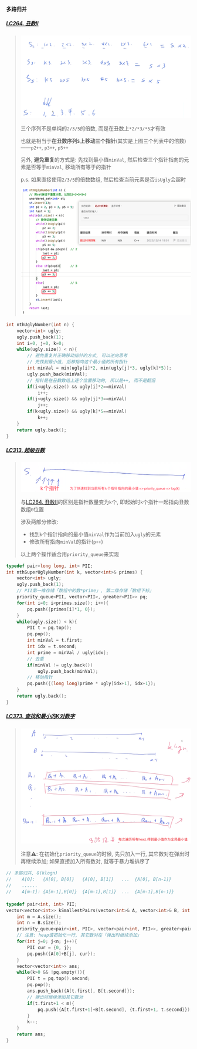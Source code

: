 #### 多路归并

##### [LC264. 丑数II](/workspace/264.%E4%B8%91%E6%95%B0-ii.cpp)
> ![LC264](/appendix/LC264.png)
> 
> 三个序列不是单纯的`2/3/5`的倍数, 而是在丑数上`*2/*3/*5`才有效
> 
> 也就是相当于**在丑数序列`S`上移动三个指针**(其实是上图三个列表中的倍数)——`p2++`, `p3++`, `p5++`
> 
> 另外, **避免重复**的方式是: 先找到最小值`minVal`, 然后检查三个指针指向的元素是否等于`minVal`, 移动所有等于的指针
> 
> p.s. 如果直接使用`2/3/5`的倍数数组, 然后检查当前元素是否`isUgly`会超时
> 
> ![LC264-2](/appendix/LC264-2.png)

```CPP
int nthUglyNumber(int n) {
    vector<int> ugly;
    ugly.push_back(1);
    int i=0, j=0, k=0;
    while(ugly.size() < n){
        // 避免重复并正确移动指针的方式, 可以逆向思考
        // 先找到最小值, 后移指向这个最小值的所有指针
        int minVal = min(ugly[i]*2, min(ugly[j]*3, ugly[k]*5));
        ugly.push_back(minVal);
        // 指针是在丑数数组上逐个位置移动的, 所以是++, 而不是翻倍
        if(i<ugly.size() && ugly[i]*2==minVal)
            i++;
        if(j<ugly.size() && ugly[j]*3==minVal)
            j++;
        if(k<ugly.size() && ugly[k]*5==minVal)
            k++;
    }
    return ugly.back();
}
```


##### [LC313. 超级丑数](/workspace/313.%E8%B6%85%E7%BA%A7%E4%B8%91%E6%95%B0.cpp)
> ![LC313](/appendix/LC313.png)
> 
> 与[LC264. 丑数II]()的区别是指针数量变为`k`个, 即起始时`k`个指针一起指向丑数数组`0`位置
> 
> 涉及两部分修改:
> - 找到`k`个指针指向的最小值`minVal`作为当前加入`ugly`的元素
> - 修改所有指向`minVal`的指针(`p++`)
>
> 以上两个操作适合用`priority_queue`来实现

```CPP
typedef pair<long long, int> PII;
int nthSuperUglyNumber(int k, vector<int>& primes) {
    vector<int> ugly;
    ugly.push_back(1);
    // PII第一维存储「数组中的数*prime」, 第二维存储「数组下标」
    priority_queue<PII, vector<PII>, greater<PII>> pq;
    for(int i=0; i<primes.size(); i++){
        pq.push({primes[i]*1, 0});
    }
    while(ugly.size() < k){
        PII t = pq.top();
        pq.pop();
        int minVal = t.first;
        int idx = t.second;
        int prime = minVal / ugly[idx];
        // 去重
        if(minVal != ugly.back())
            ugly.push_back(minVal);
        // 移动指针
        pq.push({(long long)prime * ugly[idx+1], idx+1});
    }
    return ugly.back();
}
```


##### [LC373. 查找和最小的K对数字](/workspace/373.%E6%9F%A5%E6%89%BE%E5%92%8C%E6%9C%80%E5%B0%8F%E7%9A%84-k-%E5%AF%B9%E6%95%B0%E5%AD%97.cpp)
> ![LC373](/appendix/LC373.png)
> 
> 注意⚠️: 在初始化`priority_queue`的时候, 先只加入一行, 其它数对在弹出时再继续添加; 如果直接加入所有数对, 就等于暴力堆排序了

```CPP
// 多路归并, O(klogn)
//    A[0]:   {A[0], B[0]}   {A[0], B[1]}   ...  {A[0], B[n-1]}
//    ......
//    A[m-1]: {A[m-1],B[0]}  {A[m-1],B[1]}  ...  {A[m-1],B[n-1]}

typedef pair<int, int> PII;
vector<vector<int>> kSmallestPairs(vector<int>& A, vector<int>& B, int k) {
    int m = A.size();
    int n = B.size();
    priority_queue<pair<int, PII>, vector<pair<int, PII>>, greater<pair<int, PII>>> pq;
    // 注意: heap值初始化一行, 其它数对在「弹出时继续添加」
    for(int j=0; j<n; j++){
        PII cur = {0, j};
        pq.push({A[0]+B[j], cur});
    }
    vector<vector<int>> ans;
    while(k>0 && !pq.empty()){
        PII t = pq.top().second;
        pq.pop();
        ans.push_back({A[t.first], B[t.second]});
        // 弹出时继续添加其它数对
        if(t.first+1 < m){
            pq.push({A[t.first+1]+B[t.second], {t.first+1, t.second}});
        }
        k--;
    }
    return ans;
}
```